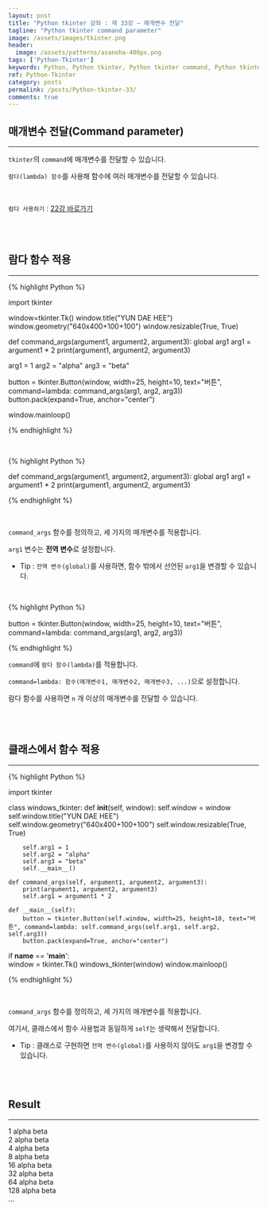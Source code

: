 ```yaml
---
layout: post
title: "Python tkinter 강좌 : 제 33강 – 매개변수 전달"
tagline: "Python tkinter command parameter"
image: /assets/images/tkinter.png
header:
  image: /assets/patterns/asanoha-400px.png
tags: ['Python-Tkinter']
keywords: Python, Python tkinter, Python tkinter command, Python tkinter parameter
ref: Python-Tkinter
category: posts
permalink: /posts/Python-tkinter-33/
comments: true
---
```


## 매개변수 전달(Command parameter) ##
----------

`tkinter`의 `command`에 매개변수를 전달할 수 있습니다.

`람다(lambda) 함수`를 사용해 함수에 여러 매개변수를 전달할 수 있습니다.

<br>    

`람다 사용하기` : [22강 바로가기][22강]

<br>
<br>

## 람다 함수 적용 ##
----------

{% highlight Python %}

import tkinter

window=tkinter.Tk()
window.title("YUN DAE HEE")
window.geometry("640x400+100+100")
window.resizable(True, True)

def command_args(argument1, argument2, argument3):
    global arg1
    arg1 = argument1 * 2
    print(argument1, argument2, argument3)

arg1 = 1
arg2 = "alpha"
arg3 = "beta"

button = tkinter.Button(window, width=25, height=10, text="버튼", command=lambda: command_args(arg1, arg2, arg3))
button.pack(expand=True, anchor="center")

window.mainloop()

{% endhighlight %}

<br>

{% highlight Python %}

def command_args(argument1, argument2, argument3):
    global arg1
    arg1 = argument1 * 2
    print(argument1, argument2, argument3)

{% endhighlight %}

<br>

`command_args` 함수를 정의하고, 세 가지의 매개변수를 적용합니다.

`arg1` 변수는 **전역 변수**로 설정합니다.

* Tip : `전역 변수(global)`를 사용하면, 함수 밖에서 선언된 `arg1`을 변경할 수 있습니다.

<br>

{% highlight Python %}

button = tkinter.Button(window, width=25, height=10, text="버튼", command=lambda: command_args(arg1, arg2, arg3))

{% endhighlight %}

`command`에 `람다 함수(lambda)`를 적용합니다.

`command=lambda: 함수(매개변수1, 매개변수2, 매개변수3, ...)`으로 설정합니다.

람다 함수를 사용하면 `n` 개 이상의 매개변수를 전달할 수 있습니다.

<br>
<br>

## 클래스에서 함수 적용 ##
----------

{% highlight Python %}

import tkinter

class windows_tkinter:
    def __init__(self, window):
        self.window = window
        self.window.title("YUN DAE HEE")
        self.window.geometry("640x400+100+100")
        self.window.resizable(True, True)

        self.arg1 = 1
        self.arg2 = "alpha"
        self.arg3 = "beta"
        self.__main__()

    def command_args(self, argument1, argument2, argument3):
        print(argument1, argument2, argument3)
        self.arg1 = argument1 * 2

    def __main__(self):
        button = tkinter.Button(self.window, width=25, height=10, text="버튼", command=lambda: self.command_args(self.arg1, self.arg2, self.arg3))
        button.pack(expand=True, anchor="center")

if __name__  == '__main__':    
    window = tkinter.Tk()
    windows_tkinter(window)
    window.mainloop()

{% endhighlight %}

<br>

`command_args` 함수를 정의하고, 세 가지의 매개변수를 적용합니다.

여기서, 클래스에서 함수 사용법과 동일하게 `self`는 생략해서 전달합니다.

* Tip : 클래스로 구현하면 `전역 변수(global)`를 사용하지 않아도 `arg1`을 변경할 수 있습니다.

<br>
<br>

## Result ##
----------

1 alpha beta<br>
2 alpha beta<br>
4 alpha beta<br>
8 alpha beta<br>
16 alpha beta<br>
32 alpha beta<br>
64 alpha beta<br>
128 alpha beta<br>
...

[22강]: https://076923.github.io/posts/Python-21/